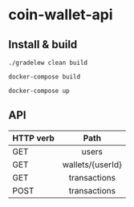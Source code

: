 # coin-wallet-api
## Install & build
`./gradelew clean build`

`docker-compose build`

`docker-compose up`

## API


| HTTP verb   | Path         
| -------- |:-------------:| 
| GET     | users 
| GET     | wallets/{userId}    
| GET     | transactions
| POST    | transactions
